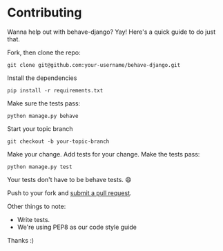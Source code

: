 # Contributing

Wanna help out with behave-django? Yay! Here's a quick guide to do just that.

Fork, then clone the repo:

    git clone git@github.com:your-username/behave-django.git

Install the dependencies

    pip install -r requirements.txt

Make sure the tests pass:

    python manage.py behave
    
Start your topic branch

	git checkout -b your-topic-branch

Make your change. Add tests for your change. Make the tests pass:

    python manage.py test

Your tests don't have to be behave tests. :smile:

Push to your fork and [submit a pull request][pr].

[pr]: https://github.com/mixxorz/behave-django/compare/

Other things to note:

* Write tests.
* We're using PEP8 as our code style guide

Thanks :)